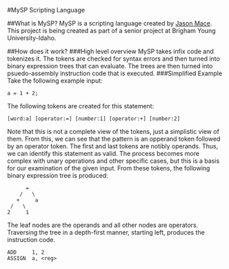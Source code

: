#MySP Scripting Language

##What is MySP?
MySP is a scripting language created by [Jason Mace](https://www.linkedin.com/pub/jason-mace/88/673/a10).
This project is being created as part of a senior project at Brigham Young University-Idaho.

##How does it work?
###High level overview
MySP takes infix code and tokenizes it. The tokens are checked for syntax errors and then turned into binary expression trees that can evaluate. The trees are then turned into psuedo-assembly instruction code that is executed.
###Simplified Example
Take the following example input:
```
a = 1 + 2;
```
The following tokens are created for this statement:
```
[word:a] [operator:=] [number:1] [operator:+] [number:2]
```
Note that this is not a complete view of the tokens, just a simplistic view of them. From this, we can see that the pattern is an opperand token followed by an operator token. The first and last tokens are notibly operands. Thus, we can identify this statement as valid. The process becomes more complex with unary operations and other specific cases, but this is a basis for our examination of the given input.
From these tokens, the following binary expression tree is produced:
```
      =
    /   \
   +     a
 /   \
2     1
```
The leaf nodes are the operands and all other nodes are operators.
Traversing the tree in a depth-first manner, starting left, produces the instruction code.
```
ADD     1, 2
ASSIGN  a, <reg>
```